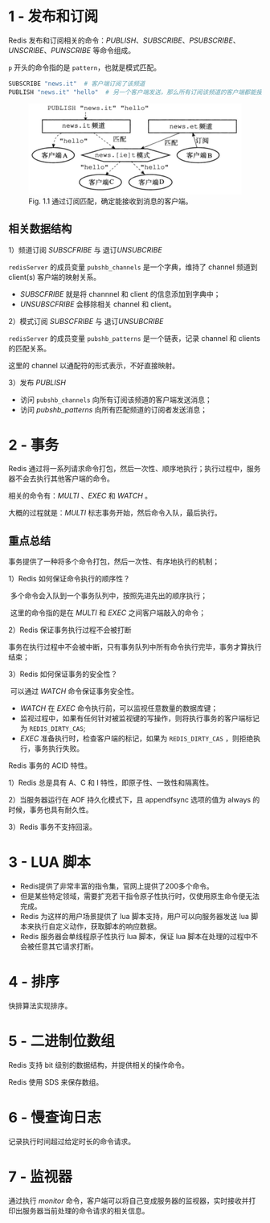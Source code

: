 # 1 - 发布和订阅

Redis 发布和订阅相关的命令：*PUBLISH*、*SUBSCRIBE*、*PSUBSCRIBE*、*UNSCRIBE*、*PUNSCRIBE* 等命令组成。

`p` 开头的命令指的是 `pattern`，也就是模式匹配。

```bash
SUBSCRIBE "news.it"  # 客户端订阅了该频道
PUBLISH "news.it" "hello"  # 另一个客户端发送，那么所有订阅该频道的客户端都能接收到该消息
```
<figure>
  <img src=Redis设计与实现.assets/image-20211004103927988.png alt="img" style="zoom:80%;">
  <figcaption>Fig. 1.1 通过订阅匹配，确定能接收到消息的客户端。</figcaption>
</figure>



## 相关数据结构

1）频道订阅 *SUBSCFRIBE* 与 退订*UNSUBCRIBE*

`redisServer` 的成员变量 `pubshb_channels` 是一个字典，维持了 channel 频道到 client(s) 客户端的映射关系。

* *SUBSCFRIBE* 就是将 channnel 和 client 的信息添加到字典中；
* *UNSUBSCFRIBE* 会移除相关 channel  和 client。

2）模式订阅 *SUBSCFRIBE* 与 退订*UNSUBCRIBE*

`redisServer` 的成员变量 `pubshb_patterns` 是一个链表，记录 channel 和 clients 的匹配关系。

这里的 channel 以通配符的形式表示，不好直接映射。

3）发布 *PUBLISH*

* 访问 `pubshb_channels` 向所有订阅该频道的客户端发送消息；
* 访问 *pubshb_patterns* 向所有匹配频道的订阅者发送消息；



#  2 - 事务

Redis 通过将一系列请求命令打包，然后一次性、顺序地执行；执行过程中，服务器不会去执行其他客户端的命令。

相关的命令有：*MULTI* 、*EXEC* 和 *WATCH* 。

大概的过程就是：*MULTI* 标志事务开始，然后命令入队，最后执行。

## 重点总结

事务提供了一种将多个命令打包，然后一次性、有序地执行的机制；

1）Redis 如何保证命令执行的顺序性？

​	多个命令会入队到一个事务队列中，按照先进先出的顺序执行；

​	这里的命令指的是在 *MULTI* 和 *EXEC* 之间客户端敲入的命令；

2）Redis 保证事务执行过程不会被打断

​	事务在执行过程中不会被中断，只有事务队列中所有命令执行完毕，事务才算执行结束；

3）Redis 如何保证事务的安全性？

​	可以通过 *WATCH* 命令保证事务安全性。

* *WATCH* 在 *EXEC* 命令执行前，可以监视任意数量的数据库键；
* 监视过程中，如果有任何针对被监视键的写操作，则将执行事务的客户端标记为 `REDIS_DIRTY_CAS`;
* *EXEC* 准备执行时，检查客户端的标记，如果为 `REDIS_DIRTY_CAS` ，则拒绝执行，事务执行失败。

Redis  事务的 ACID 特性。

1）Redis 总是具有 A、C 和 I 特性，即原子性、一致性和隔离性。

2）当服务器运行在 AOF 持久化模式下，且 appendfsync 选项的值为 always 的时候，事务也具有耐久性。

3）Redis 事务不支持回滚。



# 3 - LUA 脚本

* Redis提供了非常丰富的指令集，官网上提供了200多个命令。
* 但是某些特定领域，需要扩充若干指令原子性执行时，仅使用原生命令便无法完成。
* Redis 为这样的用户场景提供了 lua 脚本支持，用户可以向服务器发送 lua 脚本来执行自定义动作，获取脚本的响应数据。
* Redis 服务器会单线程原子性执行 lua 脚本，保证 lua 脚本在处理的过程中不会被任意其它请求打断。



# 4 - 排序

快排算法实现排序。



# 5 - 二进制位数组

Redis 支持 bit  级别的数据结构，并提供相关的操作命令。

Redis 使用 SDS 来保存数组。



# 6 - 慢查询日志

记录执行时间超过给定时长的命令请求。



# 7 - 监视器

通过执行 *monitor* 命令，客户端可以将自己变成服务器的监视器，实时接收并打印出服务器当前处理的命令请求的相关信息。
